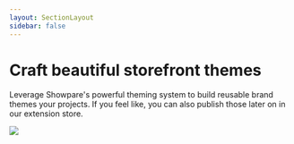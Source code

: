 ```yaml
---
layout: SectionLayout
sidebar: false
---
```


# Craft beautiful storefront themes

<div class="grid grid-cols-2 gap-20">

<div>

Leverage Showpare's powerful theming system to build reusable brand themes your projects. If you feel like, you can also publish those later on in our extension store.

</div>

<div>

<img class="w-full" src="https://store.shopware.com/media/image/9f/g0/f7/themes-illustration.png">

</div>

</div>